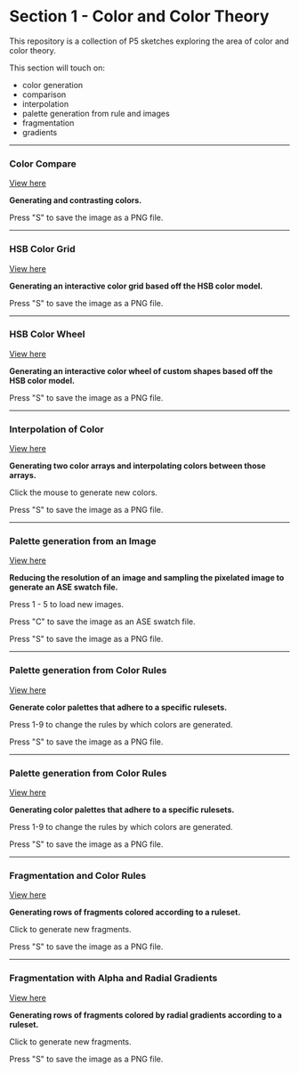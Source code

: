 # Section 1 - Color and Color Theory

This repository is a collection of P5 sketches exploring the area of color and color theory.

This section will touch on:

- color generation
- comparison
- interpolation
- palette generation from rule and images
- fragmentation
- gradients

---

### Color Compare

[View here](01_colorSquare/build/)

**Generating and contrasting colors.**

Press "S" to save the image as a PNG file.

---

### HSB Color Grid

[View here](02_colorGrid/build/)

**Generating an interactive color grid based off the HSB color model.**

Press "S" to save the image as a PNG file.

---

### HSB Color Wheel

[View here](03_segmentTriangles/build/)

**Generating an interactive color wheel of custom shapes based off the HSB color model.**

Press "S" to save the image as a PNG file.

---

### Interpolation of Color

[View here](04_lerpColors/build/)

**Generating two color arrays and interpolating colors between those arrays.**

Click the mouse to generate new colors.

Press "S" to save the image as a PNG file.

---

### Palette generation from an Image

[View here](05_imageProcessing/build/)

**Reducing the resolution of an image and sampling the pixelated image to generate an ASE swatch file.**

Press 1 - 5 to load new images.

Press "C" to save the image as an ASE swatch file.

Press "S" to save the image as a PNG file.

---

### Palette generation from Color Rules

[View here](06_generateColorPal/build/)

**Generate color palettes that adhere to a specific rulesets.**

Press 1-9 to change the rules by which colors are generated.

Press "S" to save the image as a PNG file.

---

### Palette generation from Color Rules

[View here](06_generateColorPal/build/)

**Generating color palettes that adhere to a specific rulesets.**

Press 1-9 to change the rules by which colors are generated.

Press "S" to save the image as a PNG file.

---

### Fragmentation and Color Rules

[View here](07_fragments/build/)

**Generating rows of fragments colored according to a ruleset.**

Click to generate new fragments.

Press "S" to save the image as a PNG file.

---

### Fragmentation with Alpha and Radial Gradients

[View here](09_radialGradients/build/)

**Generating rows of fragments colored by radial gradients according to a ruleset.**

Click to generate new fragments.

Press "S" to save the image as a PNG file.
